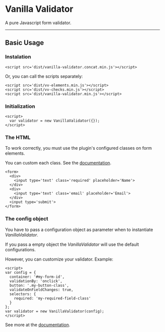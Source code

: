 # Vanilla Validator
A pure Javascript form validator.
___

## Basic Usage
### Instalation

```
<script src='dist/vanilla-validator.concat.min.js'></script>
```
Or, you can call the scripts separately:

```
<script src='dist/vv-elements.min.js'></script>
<script src='dist/vv-checks.min.js'></script>
<script src='dist/vanilla-validator.min.js'></script>
```
### Initialization
```
<script>
  var validator = new VanillaValidator({});
</script>
```
### The HTML

To work correctly, you must use the plugin's configured classes on form elements.

You can custom each class. See  the [documentation](https://welisonmenezes.github.io/vanilla-validator/).
```
<form>
  <div>
    <input type='text' class='required' placeholder='Name'>
  </div>
  <div>
    <input type='text' class='email' placeholder='Email'>
  </div>
  <input type='submit'>
</form>
```
### The config object
You have to pass a configuration object as parameter when to instantiate  _VanillaValidator_.

If you pass a empty object the  _VanillaValidator_  will use the default configurations.

However, you can customize your validator. Example:
```
<script>
var config = {
  container: '#my-form-id',
  validationBy: 'onclick',
  button: '.my-button-class',
  validateOnFieldChanges: true,
  selectors: {
    required: 'my-required-field-class'
  }
};
var validator = new VanillaValidator(config);
</script>
```
See more at the [documentation](https://welisonmenezes.github.io/vanilla-validator/).